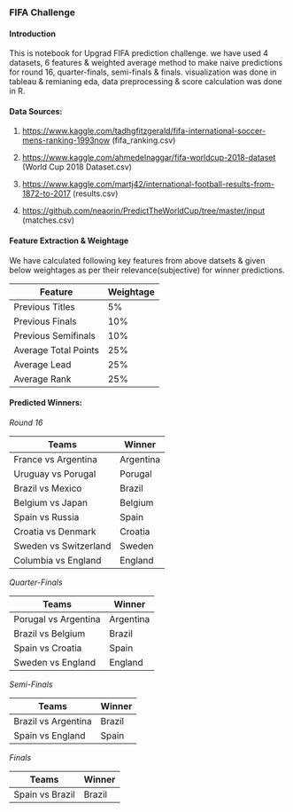 ### FIFA Challenge

#### Introduction
This is notebook for Upgrad FIFA prediction challenge. we have used 4 datasets, 6 features & weighted average method to make naive predictions for round 16, quarter-finals, semi-finals & finals. visualization was done in tableau & remianing eda, data preprocessing & score calculation was done in R.  

#### Data Sources:

1. https://www.kaggle.com/tadhgfitzgerald/fifa-international-soccer-mens-ranking-1993now (fifa_ranking.csv)

2. https://www.kaggle.com/ahmedelnaggar/fifa-worldcup-2018-dataset (World Cup 2018 Dataset.csv)

3. https://www.kaggle.com/martj42/international-football-results-from-1872-to-2017 (results.csv)

4. https://github.com/neaorin/PredictTheWorldCup/tree/master/input (matches.csv)

#### Feature Extraction & Weightage
We have calculated following key features from above datsets & given below weightages as per their relevance(subjective) for winner predictions.

Feature | Weightage
------------ | -------------
Previous Titles | 5%
Previous Finals | 10%
Previous Semifinals | 10%
Average Total Points | 25%
Average Lead | 25%
Average Rank | 25%

#### Predicted Winners:

*Round 16*

Teams | Winner
------------ | -------------
France vs Argentina | Argentina
Uruguay vs Porugal  | Porugal
Brazil vs Mexico | Brazil
Belgium vs Japan | Belgium
Spain vs Russia | Spain
Croatia vs Denmark | Croatia
Sweden vs Switzerland | Sweden
Columbia vs England | England


*Quarter-Finals*

Teams | Winner
------------ | -------------
Porugal vs Argentina | Argentina
Brazil vs Belgium | Brazil
Spain vs Croatia | Spain
Sweden vs England | England


*Semi-Finals*

Teams | Winner
------------ | -------------
Brazil vs Argentina | Brazil
Spain vs England | Spain


*Finals*

Teams | Winner
------------ | -------------
Spain vs Brazil | Brazil
